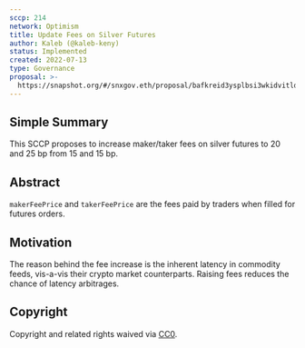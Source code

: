 ```yaml
---
sccp: 214
network: Optimism
title: Update Fees on Silver Futures
author: Kaleb (@kaleb-keny)
status: Implemented
created: 2022-07-13
type: Governance
proposal: >-
  https://snapshot.org/#/snxgov.eth/proposal/bafkreid3ysplbsi3wkidvitldszrgdek7xzp3yhoq3kk45y6zieaejbrru
---
```


## Simple Summary

This SCCP proposes to increase maker/taker fees on silver futures to 20 and 25 bp from 15 and 15 bp.

## Abstract

`makerFeePrice` and `takerFeePrice` are the fees paid by traders when filled for futures orders.

## Motivation

The reason behind the fee increase is the inherent latency in commodity feeds, vis-a-vis their crypto market counterparts. Raising fees reduces the chance of latency arbitrages.

## Copyright

Copyright and related rights waived via [CC0](https://creativecommons.org/publicdomain/zero/1.0/).